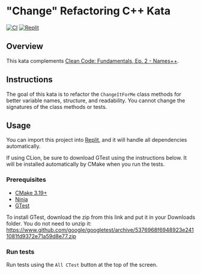 # "Change" Refactoring C++ Kata

[![CI](https://github.com/Coding-Cuddles/change-refactoring-cpp-kata/actions/workflows/main.yml/badge.svg)](https://github.com/Coding-Cuddles/change-refactoring-cpp-kata/actions/workflows/main.yml)
[![Replit](https://replit.com/badge?caption=Try%20with%20Replit&variant=small)](https://replit.com/new/github/Coding-Cuddles/change-refactoring-cpp-kata)

## Overview

This kata complements [Clean Code: Fundamentals, Ep. 2 - Names++](https://cleancoders.com/episode/clean-code-episode-2).

## Instructions

The goal of this kata is to refactor the `ChangeItForMe` class methods for
better variable names, structure, and readability. You cannot change the
signatures of the class methods or tests.

## Usage

You can import this project into [Replit](https://replit.com), and it will
handle all dependencies automatically.

If using CLion, be sure to download GTest using the instructions below. It will be installed automatically by CMake when you run the tests.

### Prerequisites

* [CMake 3.19+](https://cmake.org)
* [Ninja](https://ninja-build.org)
* [GTest](https://github.com/google/googletest)

To install GTest, download the zip from this link and put it in your Downloads folder. You do not need to unzip it:
https://www.github.com/google/googletest/archive/5376968f6948923e2411081fd9372e71a59d8e77.zip



### Run tests

Run tests using the `All CTest` button at the top of the screen.
